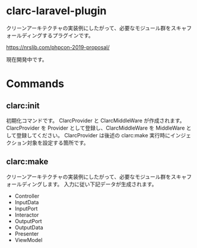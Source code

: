 # clarc-laravel-plugin

クリーンアーキテクチャの実装例にしたがって、必要なモジュール群をスキャフォールディングするプラグインです。

https://nrslib.com/phpcon-2019-proposal/

現在開発中です。

# Commands

## clarc:init

初期化コマンドです。
ClarcProvider と ClarcMiddleWare が作成されます。
ClarcProvider を Provider として登録し、ClarcMiddleWare を MiddleWare として登録してください。
ClarcProvider は後述の clarc:make 実行時にインジェクション対象を設定する箇所です。

## clarc:make

クリーンアーキテクチャの実装例にしたがって、必要なモジュール群をスキャフォールディングします。
入力に従い下記データが生成されます。

- Controller
- InputData
- InputPort
- Interactor
- OutputPort
- OutputData
- Presenter
- ViewModel
